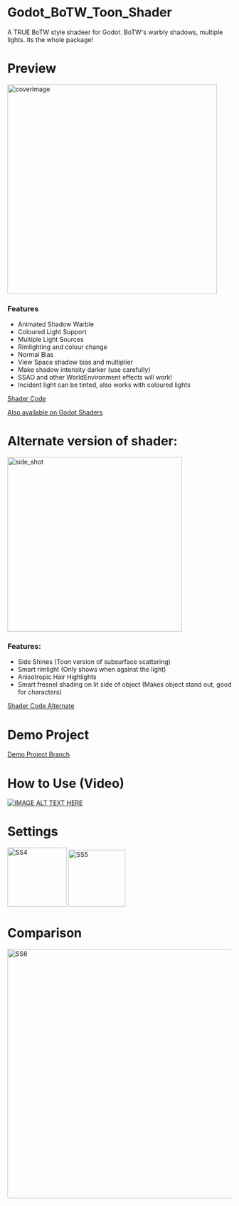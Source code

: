 # Godot_BoTW_Toon_Shader
A TRUE BoTW style shadeer for Godot. BoTW's warbly shadows, multiple lights. Its the whole package!

<h1>Preview</h1>

<img width="471" alt="coverimage" src="https://user-images.githubusercontent.com/81257780/123420956-47876680-d5cd-11eb-9958-7053d326d5c5.png">

<h3>Features</h3>

* Animated Shadow Warble
* Coloured Light Support
* Multiple Light Sources
* Rimlighting and colour change
* Normal Bias
* View Space shadow bias and multiplier
* Make shadow intensity darker (use carefully)
* SSAO and other WorldEnvironment effects will work!
* Incident light can be tinted, also works with coloured lights

[Shader Code](https://github.com/nekotogd/Godot_BoTW_Toon_Shader/blob/main/BOTW_Toon2.shader)

[Also available on Godot Shaders](https://godotshaders.com/shader/update-botw-toon-shader/)

# Alternate version of shader:

<img width="392" alt="side_shot" src="https://user-images.githubusercontent.com/81257780/132177503-37a4e7c6-a7fa-4e7d-a64c-e3f72e892cfd.png">

### Features:

* Side Shines (Toon version of subsurface scattering)
* Smart rimlight (Only shows when against the light)
* Anisotropic Hair Highlights
* Smart fresnel shading on lit side of object (Makes object stand out, good for characters)

[Shader Code Alternate](https://github.com/nekotogd/Godot_BoTW_Toon_Shader/blob/main/BOTW_Toon3_WIP.shader)

# Demo Project

[Demo Project Branch](https://github.com/nekotogd/Godot_BoTW_Toon_Shader/tree/demo_scene)

<h1>How to Use (Video)</h1>

[![IMAGE ALT TEXT HERE](https://img.youtube.com/vi/N8xDQeB3wBs/0.jpg)](https://www.youtube.com/watch?v=N8xDQeB3wBs)

<h1>Settings</h2>

<img width="133" alt="SS4" src="https://user-images.githubusercontent.com/81257780/123421028-64239e80-d5cd-11eb-967f-60d4a63ce667.png">
<img width="128" alt="SS5" src="https://user-images.githubusercontent.com/81257780/123421035-65ed6200-d5cd-11eb-84ba-a4e802b8af03.png">

<h1>Comparison</h1>
<img width="560" alt="SS6" src="https://user-images.githubusercontent.com/81257780/123421140-86b5b780-d5cd-11eb-8818-50a9ebd234b7.png">
